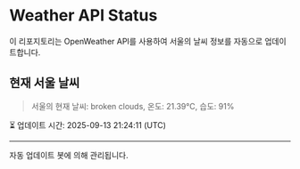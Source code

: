 
# Weather API Status

이 리포지토리는 OpenWeather API를 사용하여 서울의 날씨 정보를 자동으로 업데이트합니다.

## 현재 서울 날씨
> 서울의 현재 날씨: broken clouds, 온도: 21.39°C, 습도: 91%

⏳ 업데이트 시간: 2025-09-13 21:24:11 (UTC)

---
자동 업데이트 봇에 의해 관리됩니다.
